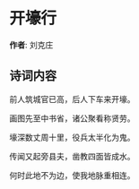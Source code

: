 # 开壕行

**作者**: 刘克庄

## 诗词内容

前人筑城官已高，后人下车来开壕。

画图先至中书省，诸公聚看称贤劳。

壕深数丈周十里，役兵太半化为鬼。

传闻又起旁县夫，凿教四面皆成水。

何时此地不为边，使我地脉重相连。

